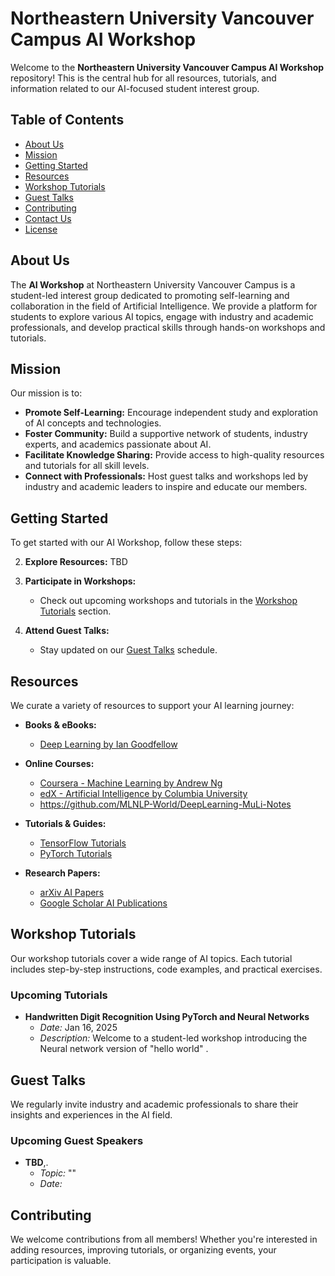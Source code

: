 # Northeastern University Vancouver Campus AI Workshop

Welcome to the **Northeastern University Vancouver Campus AI Workshop** repository! This is the central hub for all resources, tutorials, and information related to our AI-focused student interest group.

## Table of Contents

- [About Us](#about-us)
- [Mission](#mission)
- [Getting Started](#getting-started)
- [Resources](#resources)
- [Workshop Tutorials](#workshop-tutorials)
- [Guest Talks](#guest-talks)
- [Contributing](#contributing)
- [Contact Us](#contact-us)
- [License](#license)

## About Us

The **AI Workshop** at Northeastern University Vancouver Campus is a student-led interest group dedicated to promoting self-learning and collaboration in the field of Artificial Intelligence. We provide a platform for students to explore various AI topics, engage with industry and academic professionals, and develop practical skills through hands-on workshops and tutorials.

## Mission

Our mission is to:

- **Promote Self-Learning:** Encourage independent study and exploration of AI concepts and technologies.
- **Foster Community:** Build a supportive network of students, industry experts, and academics passionate about AI.
- **Facilitate Knowledge Sharing:** Provide access to high-quality resources and tutorials for all skill levels.
- **Connect with Professionals:** Host guest talks and workshops led by industry and academic leaders to inspire and educate our members.

## Getting Started

To get started with our AI Workshop, follow these steps:


2. **Explore Resources:**
   TBD
   
3. **Participate in Workshops:**
   - Check out upcoming workshops and tutorials in the [Workshop Tutorials](#workshop-tutorials) section.

4. **Attend Guest Talks:**
   - Stay updated on our [Guest Talks](#guest-talks) schedule.

## Resources

We curate a variety of resources to support your AI learning journey:

- **Books & eBooks:**
  - [Deep Learning by Ian Goodfellow](https://www.deeplearningbook.org/)

- **Online Courses:**
  - [Coursera - Machine Learning by Andrew Ng](https://www.coursera.org/learn/machine-learning)
  - [edX - Artificial Intelligence by Columbia University](https://www.edx.org/course/artificial-intelligence-ai)
  - https://github.com/MLNLP-World/DeepLearning-MuLi-Notes

- **Tutorials & Guides:**
  - [TensorFlow Tutorials](https://www.tensorflow.org/tutorials)
  - [PyTorch Tutorials](https://pytorch.org/tutorials/)

- **Research Papers:**
  - [arXiv AI Papers](https://arxiv.org/list/cs.AI/recent)
  - [Google Scholar AI Publications](https://scholar.google.com/scholar?q=Artificial+Intelligence)

## Workshop Tutorials

Our workshop tutorials cover a wide range of AI topics. Each tutorial includes step-by-step instructions, code examples, and practical exercises.

### Upcoming Tutorials

- **Handwritten Digit Recognition Using PyTorch and Neural Networks**
  - *Date:* Jan 16, 2025
  - *Description:* Welcome to a student-led workshop introducing the Neural network version of "hello world" .


## Guest Talks

We regularly invite industry and academic professionals to share their insights and experiences in the AI field.

### Upcoming Guest Speakers

- **TBD**,.
  - *Topic:* ""
  - *Date:* 



## Contributing

We welcome contributions from all members! Whether you're interested in adding resources, improving tutorials, or organizing events, your participation is valuable.

